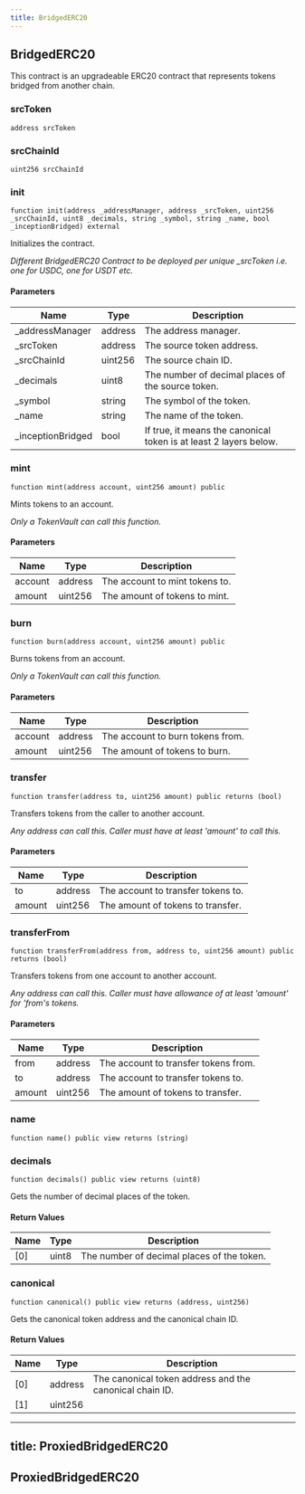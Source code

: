 ```yaml
---
title: BridgedERC20
---
```


## BridgedERC20

This contract is an upgradeable ERC20 contract that represents tokens bridged
from another chain.

### srcToken

```solidity
address srcToken
```

### srcChainId

```solidity
uint256 srcChainId
```

### init

```solidity
function init(address _addressManager, address _srcToken, uint256 _srcChainId, uint8 _decimals, string _symbol, string _name, bool _inceptionBridged) external
```

Initializes the contract.

_Different BridgedERC20 Contract to be deployed
per unique \_srcToken i.e. one for USDC, one for USDT etc._

#### Parameters

| Name               | Type    | Description                                                       |
| ------------------ | ------- | ----------------------------------------------------------------- |
| \_addressManager   | address | The address manager.                                              |
| \_srcToken         | address | The source token address.                                         |
| \_srcChainId       | uint256 | The source chain ID.                                              |
| \_decimals         | uint8   | The number of decimal places of the source token.                 |
| \_symbol           | string  | The symbol of the token.                                          |
| \_name             | string  | The name of the token.                                            |
| \_inceptionBridged | bool    | If true, it means the canonical token is at least 2 layers below. |

### mint

```solidity
function mint(address account, uint256 amount) public
```

Mints tokens to an account.

_Only a TokenVault can call this function._

#### Parameters

| Name    | Type    | Description                    |
| ------- | ------- | ------------------------------ |
| account | address | The account to mint tokens to. |
| amount  | uint256 | The amount of tokens to mint.  |

### burn

```solidity
function burn(address account, uint256 amount) public
```

Burns tokens from an account.

_Only a TokenVault can call this function._

#### Parameters

| Name    | Type    | Description                      |
| ------- | ------- | -------------------------------- |
| account | address | The account to burn tokens from. |
| amount  | uint256 | The amount of tokens to burn.    |

### transfer

```solidity
function transfer(address to, uint256 amount) public returns (bool)
```

Transfers tokens from the caller to another account.

_Any address can call this. Caller must have at least 'amount' to
call this._

#### Parameters

| Name   | Type    | Description                        |
| ------ | ------- | ---------------------------------- |
| to     | address | The account to transfer tokens to. |
| amount | uint256 | The amount of tokens to transfer.  |

### transferFrom

```solidity
function transferFrom(address from, address to, uint256 amount) public returns (bool)
```

Transfers tokens from one account to another account.

_Any address can call this. Caller must have allowance of at least
'amount' for 'from's tokens._

#### Parameters

| Name   | Type    | Description                          |
| ------ | ------- | ------------------------------------ |
| from   | address | The account to transfer tokens from. |
| to     | address | The account to transfer tokens to.   |
| amount | uint256 | The amount of tokens to transfer.    |

### name

```solidity
function name() public view returns (string)
```

### decimals

```solidity
function decimals() public view returns (uint8)
```

Gets the number of decimal places of the token.

#### Return Values

| Name | Type  | Description                                |
| ---- | ----- | ------------------------------------------ |
| [0]  | uint8 | The number of decimal places of the token. |

### canonical

```solidity
function canonical() public view returns (address, uint256)
```

Gets the canonical token address and the canonical chain ID.

#### Return Values

| Name | Type    | Description                                             |
| ---- | ------- | ------------------------------------------------------- |
| [0]  | address | The canonical token address and the canonical chain ID. |
| [1]  | uint256 |                                                         |

---

## title: ProxiedBridgedERC20

## ProxiedBridgedERC20
